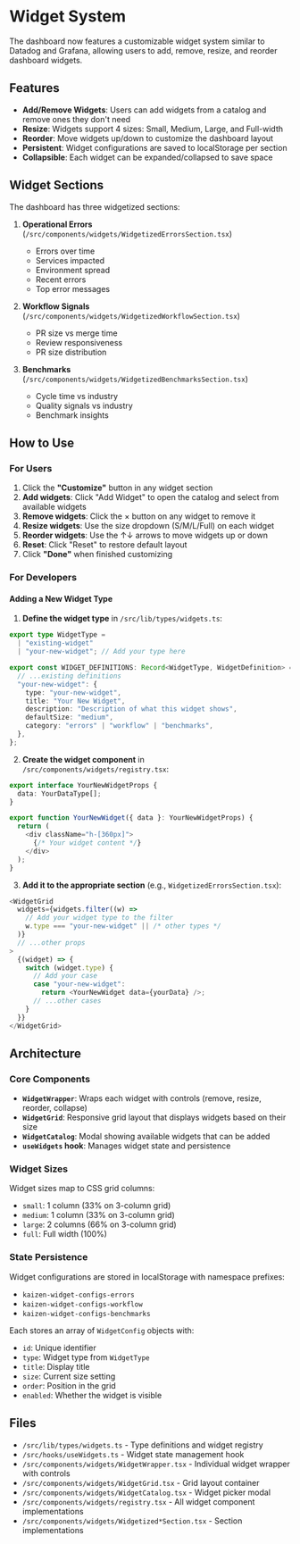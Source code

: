 # Widget System

The dashboard now features a customizable widget system similar to Datadog and Grafana, allowing users to add, remove, resize, and reorder dashboard widgets.

## Features

- **Add/Remove Widgets**: Users can add widgets from a catalog and remove ones they don't need
- **Resize**: Widgets support 4 sizes: Small, Medium, Large, and Full-width
- **Reorder**: Move widgets up/down to customize the dashboard layout
- **Persistent**: Widget configurations are saved to localStorage per section
- **Collapsible**: Each widget can be expanded/collapsed to save space

## Widget Sections

The dashboard has three widgetized sections:

1. **Operational Errors** (`/src/components/widgets/WidgetizedErrorsSection.tsx`)
   - Errors over time
   - Services impacted
   - Environment spread
   - Recent errors
   - Top error messages

2. **Workflow Signals** (`/src/components/widgets/WidgetizedWorkflowSection.tsx`)
   - PR size vs merge time
   - Review responsiveness
   - PR size distribution

3. **Benchmarks** (`/src/components/widgets/WidgetizedBenchmarksSection.tsx`)
   - Cycle time vs industry
   - Quality signals vs industry
   - Benchmark insights

## How to Use

### For Users

1. Click the **"Customize"** button in any widget section
2. **Add widgets**: Click "Add Widget" to open the catalog and select from available widgets
3. **Remove widgets**: Click the × button on any widget to remove it
4. **Resize widgets**: Use the size dropdown (S/M/L/Full) on each widget
5. **Reorder widgets**: Use the ↑↓ arrows to move widgets up or down
6. **Reset**: Click "Reset" to restore default layout
7. Click **"Done"** when finished customizing

### For Developers

#### Adding a New Widget Type

1. **Define the widget type** in `/src/lib/types/widgets.ts`:
```typescript
export type WidgetType =
  | "existing-widget"
  | "your-new-widget"; // Add your type here

export const WIDGET_DEFINITIONS: Record<WidgetType, WidgetDefinition> = {
  // ...existing definitions
  "your-new-widget": {
    type: "your-new-widget",
    title: "Your New Widget",
    description: "Description of what this widget shows",
    defaultSize: "medium",
    category: "errors" | "workflow" | "benchmarks",
  },
};
```

2. **Create the widget component** in `/src/components/widgets/registry.tsx`:
```typescript
export interface YourNewWidgetProps {
  data: YourDataType[];
}

export function YourNewWidget({ data }: YourNewWidgetProps) {
  return (
    <div className="h-[360px]">
      {/* Your widget content */}
    </div>
  );
}
```

3. **Add it to the appropriate section** (e.g., `WidgetizedErrorsSection.tsx`):
```typescript
<WidgetGrid
  widgets={widgets.filter((w) =>
    // Add your widget type to the filter
    w.type === "your-new-widget" || /* other types */
  )}
  // ...other props
>
  {(widget) => {
    switch (widget.type) {
      // Add your case
      case "your-new-widget":
        return <YourNewWidget data={yourData} />;
      // ...other cases
    }
  }}
</WidgetGrid>
```

## Architecture

### Core Components

- **`WidgetWrapper`**: Wraps each widget with controls (remove, resize, reorder, collapse)
- **`WidgetGrid`**: Responsive grid layout that displays widgets based on their size
- **`WidgetCatalog`**: Modal showing available widgets that can be added
- **`useWidgets` hook**: Manages widget state and persistence

### Widget Sizes

Widget sizes map to CSS grid columns:
- `small`: 1 column (33% on 3-column grid)
- `medium`: 1 column (33% on 3-column grid)
- `large`: 2 columns (66% on 3-column grid)
- `full`: Full width (100%)

### State Persistence

Widget configurations are stored in localStorage with namespace prefixes:
- `kaizen-widget-configs-errors`
- `kaizen-widget-configs-workflow`
- `kaizen-widget-configs-benchmarks`

Each stores an array of `WidgetConfig` objects with:
- `id`: Unique identifier
- `type`: Widget type from `WidgetType`
- `title`: Display title
- `size`: Current size setting
- `order`: Position in the grid
- `enabled`: Whether the widget is visible

## Files

- `/src/lib/types/widgets.ts` - Type definitions and widget registry
- `/src/hooks/useWidgets.ts` - Widget state management hook
- `/src/components/widgets/WidgetWrapper.tsx` - Individual widget wrapper with controls
- `/src/components/widgets/WidgetGrid.tsx` - Grid layout container
- `/src/components/widgets/WidgetCatalog.tsx` - Widget picker modal
- `/src/components/widgets/registry.tsx` - All widget component implementations
- `/src/components/widgets/Widgetized*Section.tsx` - Section implementations
